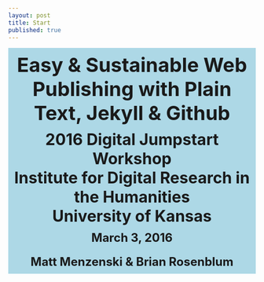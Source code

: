 ```yaml
---
layout: post
title: Start
published: true
---
```


<div style="text-align:center; background-color:lightblue;">

<h1 style="margin:0 auto;text-align:center;font-size:2.5rem;padding:10px 0;">Easy &amp; Sustainable Web Publishing with Plain Text, Jekyll & Github</h1>

<h3 style="margin:0 auto;text-align:center;font-size:2rem;padding:0;">2016 Digital Jumpstart Workshop</h3>

<h3 style="margin:0 auto;text-align:center;font-size:2rem;padding:0;">Institute for Digital Research in the Humanities</h3>

<h3 style="margin:0 auto;text-align:center;font-size:2rem;padding:0;">University of Kansas</h3>

<h4 style="margin:0 auto;text-align:center;font-size:1.5rem;padding:10px 0;">March 3, 2016</h3>

<h4 style="margin:0 auto;text-align:center;font-size:1.5rem;padding:10px 0;">Matt Menzenski &amp; Brian Rosenblum</h3>

</div>
